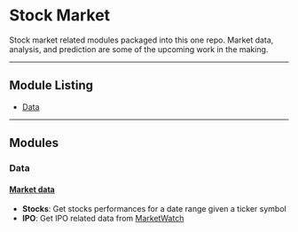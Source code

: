 # Stock Market

Stock market related modules packaged into this one repo.
Market data, analysis, and prediction are some of the upcoming 
work in the making.

---
## Module Listing
 * [Data](https://github.com/jk1mm/stock_market#data)


---

## Modules

### Data

#### [Market data](https://github.com/jk1mm/stock_market/data)
 - **Stocks**: Get stocks performances for a date range given 
  a ticker symbol
 - **IPO**: Get IPO related data from [MarketWatch](https://www.marketwatch.com/tools/ipo-calendar)
